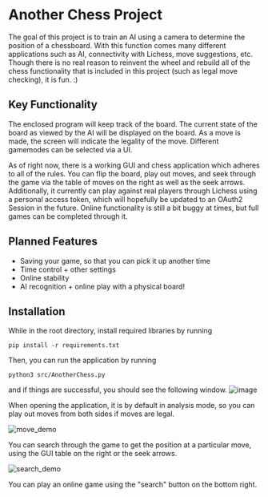 # Another Chess Project
The goal of this project is to train an AI using a camera to determine the position of a chessboard. With this function comes many different applications such as AI, connectivity with Lichess, move suggestions, etc. Though there is no real reason to reinvent the wheel and rebuild all of the chess functionality that is included in this project (such as legal move checking), it is fun. :)

## Key Functionality
The enclosed program will keep track of the board. The current state of the board as viewed by the AI will be displayed on the board. As a move is made, the screen will indicate the legality of the move. Different gamemodes can be selected via a UI.

As of right now, there is a working GUI and chess application which adheres to all of the rules. You can flip the board, play out moves, and seek through the game via the table of moves on the right as well as the seek arrows. Additionally, it currently can play against real players through Lichess using a personal access token, which will hopefully be updated to an OAuth2 Session in the future. Online functionality is still a bit buggy at times, but full games can be completed through it.

## Planned Features
- Saving your game, so that you can pick it up another time
- Time control + other settings
- Online stability
- AI recognition + online play with a physical board!

## Installation
While in the root directory, install required libraries by running

`pip install -r requirements.txt`

Then, you can run the application by running

`python3 src/AnotherChess.py`

and if things are successful, you should see the following window.
![image](https://user-images.githubusercontent.com/62521534/214699770-bfac1696-34c4-4af2-bfaf-6ed91b305884.png)

When opening the application, it is by default in analysis mode, so you can play out moves from both sides if moves are legal.

![move_demo](https://user-images.githubusercontent.com/62521534/214700944-2a4013d4-e31f-4caa-959b-2225fbe95db9.gif)

You can search through the game to get the position at a particular move, using the GUI table on the right or the seek arrows.

![search_demo](https://user-images.githubusercontent.com/62521534/214701056-8c1905b5-73f4-4d20-8125-e8e087234abf.gif)

You can play an online game using the "search" button on the bottom right.
